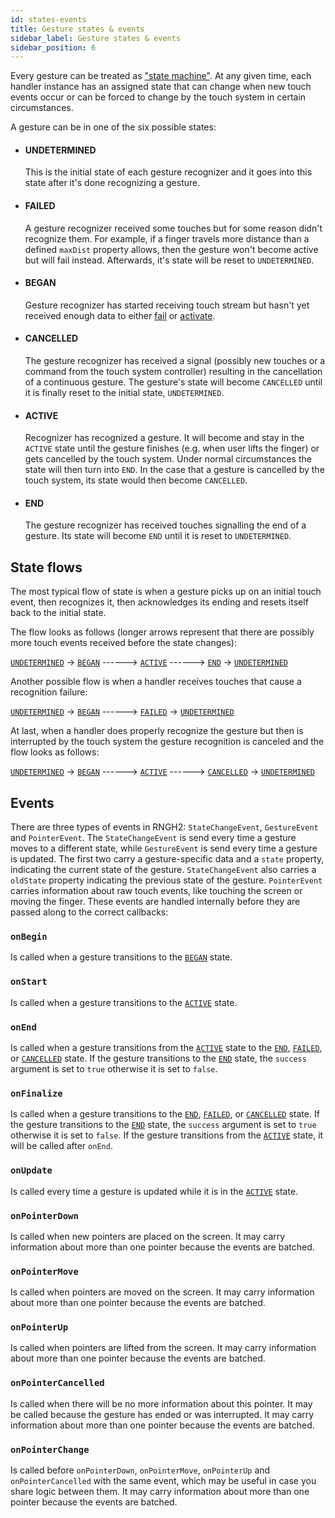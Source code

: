 ```yaml
---
id: states-events
title: Gesture states & events
sidebar_label: Gesture states & events
sidebar_position: 6
---
```


Every gesture can be treated as ["state machine"](https://en.wikipedia.org/wiki/Finite-state_machine).
At any given time, each handler instance has an assigned state that can change when new touch events occur or can be forced to change by the touch system in certain circumstances.

A gesture can be in one of the six possible states:

- #### UNDETERMINED

  This is the initial state of each gesture recognizer and it goes into this state after it's done recognizing a gesture.

- #### FAILED

  A gesture recognizer received some touches but for some reason didn't recognize them. For example, if a finger travels more distance than a defined `maxDist` property allows, then the gesture won't become active but will fail instead. Afterwards, it's state will be reset to `UNDETERMINED`.

- #### BEGAN

  Gesture recognizer has started receiving touch stream but hasn't yet received enough data to either [fail](#failed) or [activate](#active).

- #### CANCELLED

  The gesture recognizer has received a signal (possibly new touches or a command from the touch system controller) resulting in the cancellation of a continuous gesture. The gesture's state will become `CANCELLED` until it is finally reset to the initial state, `UNDETERMINED`.

- #### ACTIVE

  Recognizer has recognized a gesture. It will become and stay in the `ACTIVE` state until the gesture finishes (e.g. when user lifts the finger) or gets cancelled by the touch system. Under normal circumstances the state will then turn into `END`. In the case that a gesture is cancelled by the touch system, its state would then become `CANCELLED`.

- #### END

  The gesture recognizer has received touches signalling the end of a gesture. Its state will become `END` until it is reset to `UNDETERMINED`.

## State flows

The most typical flow of state is when a gesture picks up on an initial touch event, then recognizes it, then acknowledges its ending and resets itself back to the initial state.

The flow looks as follows (longer arrows represent that there are possibly more touch events received before the state changes):

[`UNDETERMINED`](#undetermined) -> [`BEGAN`](#began) ------> [`ACTIVE`](#active) ------> [`END`](#end) -> [`UNDETERMINED`](#undetermined)

Another possible flow is when a handler receives touches that cause a recognition failure:

[`UNDETERMINED`](#undetermined) -> [`BEGAN`](#began) ------> [`FAILED`](#failed) -> [`UNDETERMINED`](#undetermined)

At last, when a handler does properly recognize the gesture but then is interrupted by the touch system the gesture recognition is canceled and the flow looks as follows:

[`UNDETERMINED`](#undetermined) -> [`BEGAN`](#began) ------> [`ACTIVE`](#active) ------> [`CANCELLED`](#cancelled) -> [`UNDETERMINED`](#undetermined)

## Events

There are three types of events in RNGH2: `StateChangeEvent`, `GestureEvent` and `PointerEvent`. The `StateChangeEvent` is send every time a gesture moves to a different state, while `GestureEvent` is send every time a gesture is updated. The first two carry a gesture-specific data and a `state` property, indicating the current state of the gesture. `StateChangeEvent` also carries a `oldState` property indicating the previous state of the gesture. `PointerEvent` carries information about raw touch events, like touching the screen or moving the finger. These events are handled internally before they are passed along to the correct callbacks:

### `onBegin`

Is called when a gesture transitions to the [`BEGAN`](#began) state.

### `onStart`

Is called when a gesture transitions to the [`ACTIVE`](#active) state.

### `onEnd`

Is called when a gesture transitions from the [`ACTIVE`](#active) state to the [`END`](#end), [`FAILED`](#failed), or [`CANCELLED`](#cancelled) state. If the gesture transitions to the [`END`](#end) state, the `success` argument is set to `true` otherwise it is set to `false`.

### `onFinalize`

Is called when a gesture transitions to the [`END`](#end), [`FAILED`](#failed), or [`CANCELLED`](#cancelled) state. If the gesture transitions to the [`END`](#end) state, the `success` argument is set to `true` otherwise it is set to `false`. If the gesture transitions from the [`ACTIVE`](#active) state, it will be called after `onEnd`.

### `onUpdate`

Is called every time a gesture is updated while it is in the [`ACTIVE`](#active) state.

### `onPointerDown`

Is called when new pointers are placed on the screen. It may carry information about more than one pointer because the events are batched.

### `onPointerMove`

Is called when pointers are moved on the screen. It may carry information about more than one pointer because the events are batched.

### `onPointerUp`

Is called when pointers are lifted from the screen. It may carry information about more than one pointer because the events are batched.

### `onPointerCancelled`

Is called when there will be no more information about this pointer. It may be called because the gesture has ended or was interrupted. It may carry information about more than one pointer because the events are batched.

### `onPointerChange`

Is called before `onPointerDown`, `onPointerMove`, `onPointerUp` and `onPointerCancelled` with the same event, which may be useful in case you share logic between them. It may carry information about more than one pointer because the events are batched.
